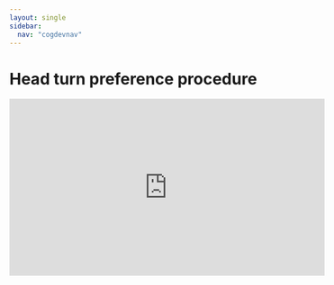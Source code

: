 ```yaml
---
layout: single
sidebar:
  nav: "cogdevnav"
---
```

# Head turn preference procedure

<iframe width="560" height="315" src="https://www.youtube.com/embed/WvM5bqUsbu8" title="YouTube video player" frameborder="0" allow="accelerometer; autoplay; clipboard-write; encrypted-media; gyroscope; picture-in-picture" allowfullscreen></iframe>
